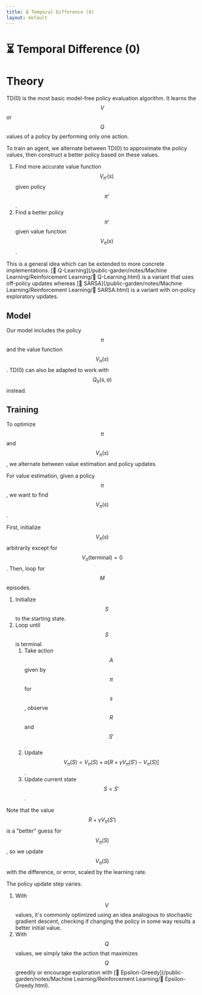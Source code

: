 ```yaml
---
title: ⏳ Temporal Difference (0)
layout: default
---
```


# ⏳ Temporal Difference (0)

# Theory
TD(0) is the most basic model-free policy evaluation algorithm. It learns the $$V$$ or $$Q$$ values of a policy by performing only one action.

To train an agent, we alternate between TD(0) to approximate the policy values, then construct a better policy based on these values.
1. Find more accurate value function $$V_{\pi'}(s)$$ given policy $$\pi'$$.
2. Find a better policy $$\pi'$$ given value function $$V_{\pi}(s)$$.

This is a general idea which can be extended to more concrete implementations. [🔭 Q-Learning](/public-garden/notes/Machine Learning/Reinforcement Learning/🔭 Q-Learning.html) is a variant that uses off-policy updates whereas [🧭 SARSA](/public-garden/notes/Machine Learning/Reinforcement Learning/🧭 SARSA.html) is a variant with on-policy exploratory updates.

## Model
Our model includes the policy $$\pi$$ and the value function $$V_{\pi}(s)$$. TD(0) can also be adapted to work with $$Q_\pi(s, a)$$ instead.

## Training
To optimize $$\pi$$ and $$V_{\pi}(s)$$, we alternate between value estimation and policy updates.

For value estimation, given a policy $$\pi$$, we want to find $$V_{\pi}(s)$$.

First, initialize $$V_{\pi}(s)$$ arbitrarily except for $$V_{\pi}(\text{terminal}) = 0$$. Then, loop for $$M$$ episodes.
1. Initialize $$S$$ to the starting state.
2. Loop until $$S$$ is terminal.
	1. Take action $$A$$ given by $$\pi$$ for $$s$$, observe $$R$$ and $$S'$$.
	2. Update $$V_{\pi}(S) = V_{\pi}(S) + \alpha[R + \gamma V_{\pi}(S') - V_{\pi}(S)]$$.
	3. Update current state $$S = S'$$.

Note that the value $$R + \gamma V_{\pi}(S')$$ is a "better" guess for $$V_{\pi}(S)$$, so we update $$V_{\pi}(S)$$ with the difference, or error, scaled by the learning rate.

The policy update step varies.
1. With $$V$$ values, it's commonly optimized using an idea analogous to stochastic gradient descent, checking if changing the policy in some way results a better initial value.
2. With $$Q$$ values, we simply take the action that maximizes $$Q$$ greedily or encourage exploration with [🧧 Epsilon-Greedy](/public-garden/notes/Machine Learning/Reinforcement Learning/🧧 Epsilon-Greedy.html).